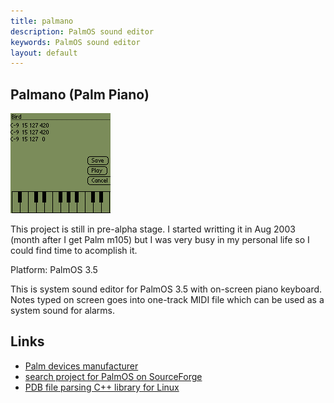 ```yaml
---
title: palmano
description: PalmOS sound editor
keywords: PalmOS sound editor
layout: default
---
```

 
Palmano (Palm Piano)
--
![PalmOS system sound 'bird' in Palmano sound editor](img/palmano.png) 
 
This project is still in pre-alpha stage.
I started writting it in Aug 2003 (month after I get Palm m105) but
I was very busy in my personal life so I could find time to acomplish it.
 
Platform: PalmOS 3.5
  
This is system sound editor for PalmOS 3.5 with on-screen piano keyboard.
Notes typed on screen goes into one-track MIDI file which can be used
as a system sound for alarms.

## Links
 - [Palm devices manufacturer](http://palm.com/)
 - [search project for PalmOS on SourceForge](http://sourceforge.net/softwaremap/trove_list.php?form_cat=223)
 - [PDB file parsing C++ library for Linux](http://sourceforge.net/projects/pdbfile/)
